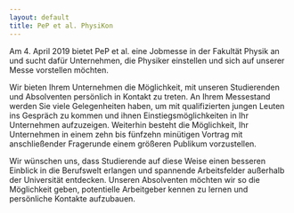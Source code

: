 ```yaml
---
layout: default
title: PeP et al. PhysiKon
---
```


<p class="lead" markdown="1">
Am 4. April 2019 bietet PeP et al. eine Jobmesse in der Fakultät Physik an und sucht dafür Unternehmen, die Physiker einstellen und sich auf unserer Messe vorstellen möchten.
</p>

Wir bieten Ihrem Unternehmen die Möglichkeit, mit unseren Studierenden und Absolventen persönlich in Kontakt zu treten.
An Ihrem Messestand werden Sie viele Gelegenheiten haben, um mit qualifizierten jungen Leuten ins Gespräch zu kommen und ihnen Einstiegsmöglichkeiten in Ihr Unternehmen aufzuzeigen. Weiterhin besteht die Möglichkeit, Ihr Unternehmen in einem zehn bis fünfzehn minütigen Vortrag mit anschließender Fragerunde einem größeren Publikum vorzustellen.

Wir wünschen uns, dass Studierende auf diese Weise einen besseren Einblick in die Berufswelt erlangen und spannende Arbeitsfelder außerhalb der Universität entdecken. Unseren Absolventen möchten wir so die Möglichkeit geben, potentielle Arbeitgeber kennen zu lernen und persönliche Kontakte aufzubauen.
